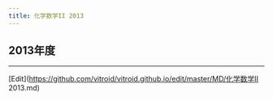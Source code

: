 ```yaml
---
title: 化学数学II 2013
---
```


## 2013年度

<!-- [](2014-02-03problem14 answers.pages) -->


----
[Edit](https://github.com/vitroid/vitroid.github.io/edit/master/MD/化学数学II 2013.md)
